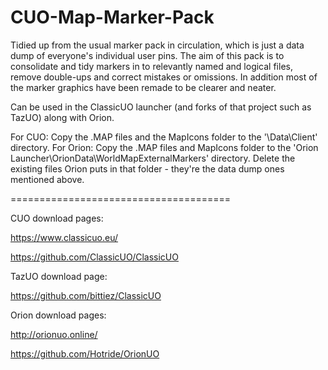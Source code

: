# CUO-Map-Marker-Pack

Tidied up from the usual marker pack in circulation, which is just a data dump of everyone's individual user pins. The aim of this pack is to consolidate and tidy markers in to relevantly named and logical files, remove double-ups and correct mistakes or omissions. In addition most of the marker graphics have been remade to be clearer and neater.

Can be used in the ClassicUO launcher (and forks of that project such as TazUO) along with Orion.

For CUO: Copy the .MAP files and the MapIcons folder to the '\Data\Client\' directory.
For Orion: Copy the .MAP files and MapIcons folder to the 'Orion Launcher\OrionData\WorldMapExternalMarkers\' directory. Delete the existing files Orion puts in that folder - they're the data dump ones mentioned above.

======================================

CUO download pages:

https://www.classicuo.eu/

https://github.com/ClassicUO/ClassicUO

TazUO download page:

https://github.com/bittiez/ClassicUO

Orion download pages:

http://orionuo.online/

https://github.com/Hotride/OrionUO
